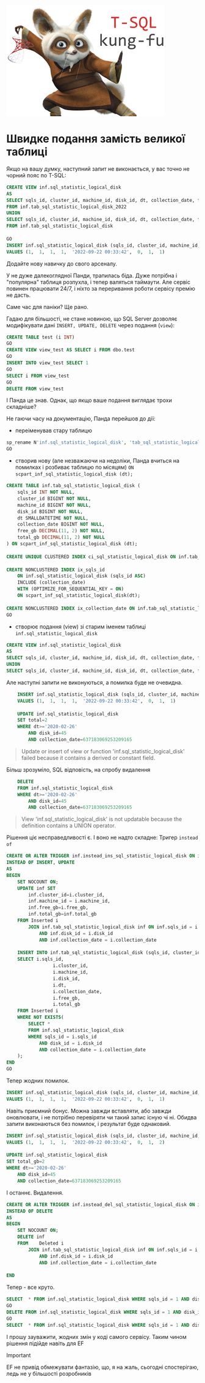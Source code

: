 ![T-SQL Kung fu](img/tsqlcungfu.png)

# Швидке подання замість великої таблиці

Якщо на вашу думку, наступний запит не виконається, у вас точно не чорний пояс по T-SQL:
```sql
CREATE VIEW inf.sql_statistic_logical_disk
AS
SELECT sqls_id, cluster_id, machine_id, disk_id, dt, collection_date, free_gb, total_gb 
FROM inf.tab_sql_statistic_logical_disk_2022
UNION
SELECT sqls_id, cluster_id, machine_id, disk_id, dt, collection_date, free_gb, total_gb 
FROM inf.tab_sql_statistic_logical_disk

GO
INSERT inf.sql_statistic_logical_disk (sqls_id, cluster_id, machine_id, disk_id, dt, collection_date, free_gb, total_gb)
VALUES (1,	1,	1,	1,	'2022-09-22 00:33:42',	0, 	1,	1)
```
Додайте нову навичку до свого арсеналу.

У не дуже далекоглядної Панди, трапилась біда. 
Дуже потрібна і "популярна" таблиця розпухла, і тепер валяться таймаути. Але сервіс повинен працювати 24/7, і ніхто за переривання роботи сервісу премію не дасть.

Саме час для паніки? 
Ще рано.

Гадаю для більшості, не стане новиною, що SQL Server дозволяє модифікувати дані `INSERT, UPDATE, DELETE` через подання (`view`):

```sql
CREATE TABLE test (i INT)
GO
CREATE VIEW view_test AS SELECT i FROM dbo.test
GO
INSERT INTO view_test SELECT 1
GO
SELECT i FROM view_test
GO
DELETE FROM view_test

```
І Панда це знав.
Однак, що якщо ваше подання виглядає трохи складніше?

Не гаючи часу на документацію, Панда перейшов до дії:

- переіменував стару таблицю

```sql 
sp_rename N'inf.sql_statistic_logical_disk', 'tab_sql_statistic_logical_disk_2022','object'
GO
```
- створив нову (але незважаючи на недоліки, Панда вчиться на помилках і розбиває таблицю по місяцям) `ON scpart_inf_sql_statistic_logical_disk (dt);`

```sql
CREATE TABLE inf.tab_sql_statistic_logical_disk (
	sqls_id INT NOT NULL,
	cluster_id BIGINT NOT NULL,
	machine_id BIGINT NOT NULL,
	disk_id BIGINT NOT NULL,
	dt SMALLDATETIME NOT NULL,
	collection_date BIGINT NOT NULL,
	free_gb DECIMAL(11, 2) NOT NULL,
	total_gb DECIMAL(11, 2) NOT NULL
) ON scpart_inf_sql_statistic_logical_disk (dt);

CREATE UNIQUE CLUSTERED INDEX ci_sql_statistic_logical_disk	ON inf.tab_sql_statistic_logical_disk (collection_date, sqls_id,  disk_id, dt) ON scpart_inf_sql_statistic_logical_disk(dt);

CREATE NONCLUSTERED INDEX ix_sqls_id
	ON inf.sql_statistic_logical_disk (sqls_id ASC)
	INCLUDE (collection_date)
	WITH (OPTIMIZE_FOR_SEQUENTIAL_KEY = ON)
	ON scpart_inf_sql_statistic_logical_disk(dt);

CREATE NONCLUSTERED INDEX ix_collection_date ON inf.tab_sql_statistic_logical_disk (collection_date ASC)	ON scpart_inf_sql_statistic_logical_disk(dt);
GO
```

- створює подання (view) зі старим іменем таблиці
`inf.sql_statistic_logical_disk`

```sql
CREATE VIEW inf.sql_statistic_logical_disk
AS
SELECT sqls_id, cluster_id, machine_id, disk_id, dt, collection_date, free_gb, total_gb FROM inf.tab_sql_statistic_logical_disk_2022
UNION
SELECT sqls_id, cluster_id, machine_id, disk_id, dt, collection_date, free_gb, total_gb FROM inf.tab_sql_statistic_logical_disk
```

Але наступні запити не виконуються, а помилка буде не очевидна.

```sql
	INSERT inf.sql_statistic_logical_disk (sqls_id, cluster_id, machine_id, disk_id, dt, collection_date, free_gb, total_gb)
	VALUES (1,	1,	1,	1,	'2022-09-22 00:33:42',	0, 	1,	1)

	UPDATE inf.sql_statistic_logical_disk
	SET total=2
	WHERE dt>='2020-02-26'
		AND disk_id=45 
		AND collection_date=637183069253209165
```
> Update or insert of view or function 'inf.sql_statistic_logical_disk' failed because it contains a derived or constant field.

Більш зрозуміло, SQL відповість, на спробу видалення

```sql
	DELETE 
	FROM inf.sql_statistic_logical_disk 
	WHERE dt>='2020-02-26'
		AND disk_id=45 
		AND collection_date=637183069253209165
```

> View 'inf.sql_statistic_logical_disk' is not updatable because the definition contains a UNION operator.

Рішення ціє несправедливості є. І воно не надто складне: Тригер `instead of`

```sql
CREATE OR ALTER TRIGGER inf.instead_ins_sql_statistic_logical_disk ON inf.sql_statistic_logical_disk
INSTEAD OF INSERT, UPDATE
AS
BEGIN
	SET NOCOUNT ON;
	UPDATE inf SET 
		inf.cluster_id=i.cluster_id,
		inf.machine_id = i.machine_id,
		inf.free_gb=i.free_gb,
		inf.total_gb=inf.total_gb
	FROM Inserted i 
		JOIN inf.tab_sql_statistic_logical_disk inf ON inf.sqls_id = i.sqls_id 
			AND inf.disk_id = i.disk_id 
			AND inf.collection_date = i.collection_date

	INSERT INTO inf.tab_sql_statistic_logical_disk (sqls_id, cluster_id, machine_id, disk_id, dt, collection_date, free_gb, total_gb)
	SELECT i.sqls_id,
				 i.cluster_id,
				 i.machine_id,
				 i.disk_id,
				 i.dt,
				 i.collection_date,
				 i.free_gb,
				 i.total_gb 
	FROM Inserted i 
	WHERE NOT EXISTS(
		SELECT * 
		FROM inf.sql_statistic_logical_disk 
		WHERE sqls_id = i.sqls_id 
			AND disk_id = i.disk_id 
			AND collection_date = i.collection_date 
	);
END
GO
```

Тепер жодних помилок. 

```sql
INSERT inf.sql_statistic_logical_disk (sqls_id, cluster_id, machine_id, disk_id, dt, collection_date, free_gb, total_gb)
VALUES (1,	1,	1,	1,	'2022-09-22 00:33:42',	0, 	1,	1)
```

Навіть приємний бонус. Можна завжди вставляти, або завжди оновлювати, і не потрібно перевіряти чи такий запис існую чі ні.
Обидва запити виконаються без помилок, і результат буде однаковий.

```sql
INSERT inf.sql_statistic_logical_disk (sqls_id, cluster_id, machine_id, disk_id, dt, collection_date, free_gb, total_gb)
VALUES (1,	1,	1,	1,	'2022-09-22 00:33:42',	0, 	1,	2)

UPDATE inf.sql_statistic_logical_disk
SET total_gb=2
WHERE dt>='2020-02-26'
	AND disk_id=45 
	AND collection_date=637183069253209165

```

І останнє. Видалення.

```sql
CREATE OR ALTER TRIGGER inf.instead_del_sql_statistic_logical_disk ON inf.sql_statistic_logical_disk
INSTEAD OF DELETE
AS
BEGIN
	SET NOCOUNT ON;
	DELETE inf
	FROM 	Deleted i 
		JOIN inf.tab_sql_statistic_logical_disk inf ON inf.sqls_id = i.sqls_id 
			AND inf.disk_id = i.disk_id 
			AND inf.collection_date = i.collection_date

END
```

Тепер - все круто.

```sql
SELECT  * FROM inf.sql_statistic_logical_disk WHERE sqls_id = 1 AND disk_id=1 AND collection_date=0 
GO
DELETE FROM inf.sql_statistic_logical_disk WHERE sqls_id = 1 AND disk_id=1 AND collection_date=0 
GO
SELECT  * FROM inf.sql_statistic_logical_disk WHERE sqls_id = 1 AND disk_id=1 AND collection_date=0 
```

І прошу зауважити, жодних змін у коді самого сервісу. Таким чином рішення підійде навіть для EF 

> [!IMPORTANT]
> EF не привід обмежувати фантазію, що, я на жаль, сьогодні спостерігаю, ледь не у більшості розробників